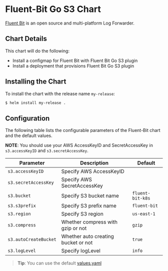 # Fluent-Bit Go S3 Chart

[Fluent Bit](http://fluentbit.io/) is an open source and multi-platform Log Forwarder.

## Chart Details

This chart will do the following:

* Install a configmap for Fluent Bit with Fluent Bit Go S3 plugin
* Install a deployment that provisions Fluent Bit Go S3 plugin

## Installing the Chart

To install the chart with the release name `my-release`:

```bash
$ helm install my-release .
```

## Configuration

The following table lists the configurable parameters of the Fluent-Bit chart and the default values.

**NOTE**: You should use your AWS AccessKeyID and SecretAccessKey in `s3.accessKeyID` and `s3.secretAccessKey`.

| Parameter               | Description                         | Default                 |
| ----------------------- | ----------------------------------- | ----------------------- |
| `s3.accessKeyID`        | Specify AWS AccessKeyID             |                         |
| `s3.secretAccessKey`    | Specify AWS SecretAccessKey         |                         |
| `s3.bucket`             | Specify S3 bucket name              | `fluent-bit-k8s`        |
| `s3.s3prefix`           | Specify S3 prefix name              | `fluent-bit`            |
| `s3.region`             | Specify S3 region                   | `us-east-1`             |
| `s3.compress`           | Whether compress with gzip or not   | `gzip`                  |
| `s3.autoCreateBucket`   | Whether auto creating bucket or not | `true`                  |
| `s3.logLevel`           | Specify logLevel                    | `info`                  |

> **Tip**: You can use the default [values.yaml](values.yaml)
